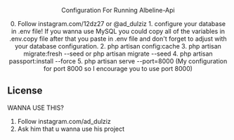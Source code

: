 <p align="center">Configuration For Running Albeline-Api</p>

<p align="center">
0. Follow instagram.com/12dz27 or @ad_dulziz
1. configure your database in .env file! If you wanna use MySQL you could copy all of the variables in .env.copy file after that you paste in .env file and don't forget to adjust with your database configuration.
2. php artisan config:cache
3. php artisan migrate:fresh --seed or php artisan migrate --seed
4. php artisan passport:install --force
5. php artisan serve --port=8000 (My configuration for port 8000 so I encourage you to use port 8000)
</p>

## License

WANNA USE THIS?
1. Follow instagram.com/ad_dulziz 
2. Ask him that u wanna use his project

